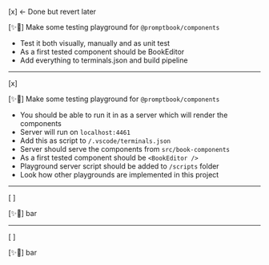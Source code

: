 [x] <- Done but revert later

[✨📶] Make some testing playground for `@promptbook/components`

-   Test it both visually, manually and as unit test
-   As a first tested component should be BookEditor
-   Add everything to terminals.json and build pipeline

---

[x]

[✨📶] Make some testing playground for `@promptbook/components`

-   You should be able to run it in as a server which will render the components
-   Server will run on `localhost:4461`
-   Add this as script to `/.vscode/terminals.json`
-   Server should serve the components from `src/book-components`
-   As a first tested component should be `<BookEditor />`
-   Playground server script should be added to `/scripts` folder
-   Look how other playgrounds are implemented in this project

---

[ ]

[✨📶] bar

---

[ ]

[✨📶] bar
